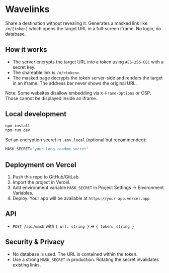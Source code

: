 # Wavelinks

Share a destination without revealing it. Generates a masked link like `/m/[token]` which opens the target URL in a full-screen iframe. No login, no database.

## How it works
- The server encrypts the target URL into a token using `AES-256-CBC` with a secret key.
- The shareable link is `/m/<token>`.
- The masked page decrypts the token server-side and renders the target in an iframe. The address bar never shows the original URL.

Note: Some websites disallow embedding via `X-Frame-Options` or CSP. Those cannot be displayed inside an iframe.

## Local development

```bash
npm install
npm run dev
```

Set an encryption secret in `.env.local` (optional but recommended):

```bash
MASK_SECRET="your-long-random-secret"
```

## Deployment on Vercel
1. Push this repo to GitHub/GitLab.
2. Import the project in Vercel.
3. Add environment variable `MASK_SECRET` in Project Settings → Environment Variables.
4. Deploy. Your app will be available at `https://your-app.vercel.app`.

## API
- `POST /api/mask` with `{ url: string }` → `{ token: string }`

## Security & Privacy
- No database is used. The URL is contained within the token.
- Use a strong `MASK_SECRET` in production. Rotating the secret invalidates existing links.
